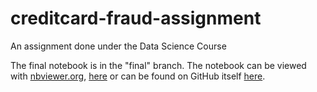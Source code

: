 # creditcard-fraud-assignment

An assignment done under the Data Science Course

The final notebook is in the "final" branch. The notebook can be viewed with [nbviewer.org](https://nbviewer.jupyter.org/), [here](https://nbviewer.jupyter.org/github/pranjaldatta/creditcard-fraud-assignment/blob/final/notebook.ipynb) or can be found on GitHub itself [here](https://github.com/pranjaldatta/creditcard-fraud-assignment/blob/final/notebook.ipynb).